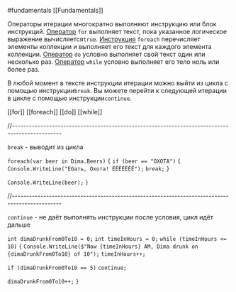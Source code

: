#fundamentals 
[[Fundamentals]]

Операторы итерации многократно выполняют инструкцию или блок инструкций. [Оператор](https://learn.microsoft.com/ru-ru/dotnet/csharp/language-reference/statements/iteration-statements#the-for-statement) `for` выполняет текст, пока указанное логическое выражение вычисляется`true`. [Инструкция](https://learn.microsoft.com/ru-ru/dotnet/csharp/language-reference/statements/iteration-statements#the-foreach-statement) `foreach` перечисляет элементы коллекции и выполняет его текст для каждого элемента коллекции. [Оператор](https://learn.microsoft.com/ru-ru/dotnet/csharp/language-reference/statements/iteration-statements#the-do-statement) `do` условно выполняет свой текст один или несколько раз. [Оператор](https://learn.microsoft.com/ru-ru/dotnet/csharp/language-reference/statements/iteration-statements#the-while-statement) `while` условно выполняет его тело ноль или более раз.

В любой момент в тексте инструкции итерации можно выйти из цикла с помощью инструкции`break`. Вы можете перейти к следующей итерации в цикле с помощью инструкции`continue`.

[[for]]
[[foreach]]
[[do]]
[[while]]

//-----------------------------------------------------------------------------------------------

`break` - выводит из цикла

`foreach(var beer in Dima.Beers)`
`{`
    `if (beer == "ОХОТА")`
    `{`
        `Console.WriteLine("Ебать, Охота! ЁЁЁЁЁЁЁ");`
        `break;`
    `}`
        
`Console.WriteLine(beer);`
`}`

//-----------------------------------------------------------------------------------------------

`continue` - не даёт выполнять инструкции после условия, цикл идёт дальше

`int dimaDrunkFrom0To10 = 0;`
`int timeInHours = 0;`
`while (timeInHours <= 10)`
`{`
    `Console.WriteLine($"Now {timeInHours} AM, Dima drunk on {dimaDrunkFrom0To10} of 10");`
    `timeInHours++;`

`if (dimaDrunkFrom0To10 == 5)`
        `continue;`

`dimaDrunkFrom0To10++;`
`}`